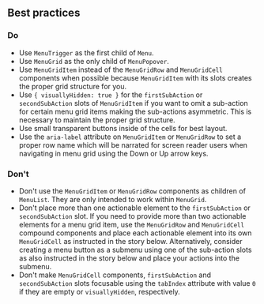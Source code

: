 ## Best practices

### Do

- Use `MenuTrigger` as the first child of `Menu`.
- Use `MenuGrid` as the only child of `MenuPopover`.
- Use `MenuGridItem` instead of the `MenuGridRow` and `MenuGridCell` components when possible because `MenuGridItem` with its slots creates the proper grid structure for you.
- Use `{ visuallyHidden: true }` for the `firstSubAction` or `secondSubAction` slots of `MenuGridItem` if you want to omit a sub-action for certain menu grid items making the sub-actions asymmetric. This is necessary to maintain the proper grid structure.
- Use small transparent buttons inside of the cells for best layout.
- Use the `aria-label` attribute on `MenuGridItem` or `MenuGridRow` to set a proper row name which will be narrated for screen reader users when navigating in menu grid using the Down or Up arrow keys.

### Don't

- Don't use the `MenuGridItem` or `MenuGridRow` components as children of `MenuList`. They are only intended to work within `MenuGrid`.
- Don't place more than one actionable element to the `firstSubAction` or `secondSubAction` slot. If you need to provide more than two actionable elements for a menu grid item, use the `MenuGridRow` and `MenuGridCell` compound components and place each actionable element into its own `MenuGridCell` as instructed in the story below. Alternatively, consider creating a menu button as a submenu using one of the sub-action slots as also instructed in the story below and place your actions into the submenu.
- Don't make `MenuGridCell` components, `firstSubAction` and `secondSubAction` slots focusable using the `tabIndex` attribute with value `0` if they are empty or `visuallyHidden`, respectively.
